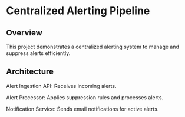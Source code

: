 # Centralized Alerting Pipeline

## Overview
This project demonstrates a centralized alerting system to manage and suppress alerts efficiently.

## Architecture
Alert Ingestion API: Receives incoming alerts.

Alert Processor: Applies suppression rules and processes alerts.

Notification Service: Sends email notifications for active alerts.
